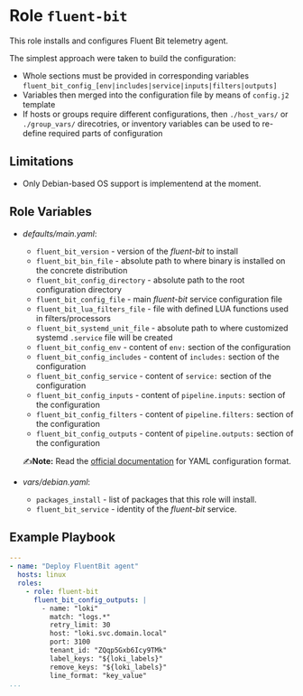 # Role `fluent-bit`

This role installs and configures Fluent Bit telemetry agent.

The simplest approach were taken to build the configuration:

- Whole sections must be provided in corresponding variables `fluent_bit_config_[env|includes|service|inputs|filters|outputs]`
- Variables then merged into the configuration file by means of `config.j2` template
- If hosts or groups require different configurations, then `./host_vars/` or `./group_vars/` direcotries, or inventory variables can be used to re-define required parts of configuration

## Limitations

- Only Debian-based OS support is implementend at the moment.

## Role Variables

- _defaults/main.yaml_:

  - `fluent_bit_version` - version of the _fluent-bit_ to install
  - `fluent_bit_bin_file` - absolute path to where binary is installed on the concrete distribution
  - `fluent_bit_config_directory` - absolute path to the root configuration directory
  - `fluent_bit_config_file` - main _fluent-bit_ service configuration file
  - `fluent_bit_lua_filters_file` - file with defined LUA functions used in filters/processors
  - `fluent_bit_systemd_unit_file` - absolute path to where customized systemd `.service` file will be created
  - `fluent_bit_config_env` - content of `env:` section of the configuration
  - `fluent_bit_config_includes` - content of `includes:` section of the configuration
  - `fluent_bit_config_service` - content of `service:` section of the configuration
  - `fluent_bit_config_inputs` - content of `pipeline.inputs:` section of the configuration
  - `fluent_bit_config_filters` - content of `pipeline.filters:` section of the configuration
  - `fluent_bit_config_outputs` - content of `pipeline.outputs:` section of the configuration

  ✍️**Note:** Read the [official documentation](https://docs.fluentbit.io/manual/administration/configuring-fluent-bit/yaml/configuration-file) for YAML configuration format.

- _vars/debian.yaml_:

  - `packages_install` - list of packages that this role will install.
  - `fluent_bit_service` - identity of the _fluent-bit_ service.

## Example Playbook

```yaml
---
- name: "Deploy FluentBit agent"
  hosts: linux
  roles:
    - role: fluent-bit
      fluent_bit_config_outputs: |
        - name: "loki"
          match: "logs.*"
          retry_limit: 30
          host: "loki.svc.domain.local"
          port: 3100
          tenant_id: "ZQqp5Gxb6Icy9TMk"
          label_keys: "${loki_labels}"
          remove_keys: "${loki_labels}"
          line_format: "key_value"
...
```
